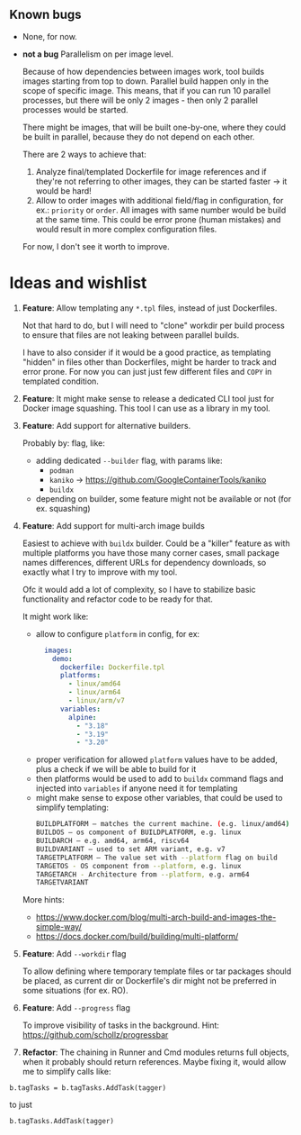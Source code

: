 ## Known bugs

- None, for now.
- **not a bug** Parallelism on per image level.

  Because of how dependencies between images work, tool builds images starting from top to down. Parallel build happen only in the scope of specific image. This means, that if you can run 10 parallel processes, but there will be only 2 images - then only 2 parallel processes would be started.

  There might be images, that will be built one-by-one, where they could be built in parallel, because they do not depend on each other.

  There are 2 ways to achieve that:
  1. Analyze final/templated Dockerfile for image references and if they're not referring to other images, they can be started faster -> it would be hard!
  2. Allow to order images with additional field/flag in configuration, for ex.: `priority` or `order`. All images with same number would be build at the same time. This could be error prone (human mistakes) and would result in more complex configuration files.

  For now, I don't see it worth to improve.


Ideas and wishlist
==================

1.  **Feature**: Allow templating any `*.tpl` files, instead of just Dockerfiles.

    Not that hard to do, but I will need to "clone" workdir per build process to ensure that files are not leaking between parallel builds.

    I have to also consider if it would be a good practice, as templating "hidden" in files other than Dockerfiles, might be harder to track and error prone. For now you can just just few different files and `COPY` in templated condition.

2.  **Feature**: It might make sense to release a dedicated CLI tool just for Docker image squashing. This tool I can use as a library in my tool.

3.  **Feature**: Add support for alternative builders.

    Probably by:  flag, like:
    - adding dedicated `--builder` flag, with params like:
        - `podman`
        - `kaniko` -> https://github.com/GoogleContainerTools/kaniko
        - `buildx`
    - depending on builder, some feature might not be available or not (for ex. squashing)

5.  **Feature**: Add support for multi-arch image builds

    Easiest to achieve with `buildx` builder. Could be a "killer" feature as with multiple platforms you have those many corner cases, small package names differences, different URLs for dependency downloads, so exactly what I try to improve with my tool.

    Ofc it would add a lot of complexity, so I have to stabilize basic functionality and refactor code to be ready for that.

    It might work like:

    - allow to configure `platform` in config, for ex:
      ```yaml
        images:
          demo:
            dockerfile: Dockerfile.tpl
            platforms:
              - linux/amd64
              - linux/arm64
              - linux/arm/v7
            variables:
              alpine:
                - "3.18"
                - "3.19"
                - "3.20"
      ```
    - proper verification for allowed `platform` values have to be added, plus a check if we will be able to build for it
    - then platforms would be used to add to `buildx` command flags and injected into `variables` if anyone need it for templating
    - might make sense to expose other variables, that could be used to simplify templating:
      ```bash
      BUILDPLATFORM — matches the current machine. (e.g. linux/amd64)
      BUILDOS — os component of BUILDPLATFORM, e.g. linux
      BUILDARCH — e.g. amd64, arm64, riscv64
      BUILDVARIANT — used to set ARM variant, e.g. v7
      TARGETPLATFORM — The value set with --platform flag on build
      TARGETOS - OS component from --platform, e.g. linux
      TARGETARCH - Architecture from --platform, e.g. arm64
      TARGETVARIANT
      ```

    More hints:
    - https://www.docker.com/blog/multi-arch-build-and-images-the-simple-way/
    - https://docs.docker.com/build/building/multi-platform/

9.  **Feature**: Add `--workdir` flag

    To allow defining where temporary template files or tar packages should be placed, as current dir or Dockerfile's dir might not be preferred in some situations (for ex. RO).

10. **Feature**: Add `--progress` flag

    To improve visibility of tasks in the background.
    Hint: https://github.com/schollz/progressbar

11. **Refactor**: The chaining in Runner and Cmd modules returns full objects, when it probably should return references. Maybe fixing it, would allow me to simplify calls like:
```
b.tagTasks = b.tagTasks.AddTask(tagger)
```
to just
```
b.tagTasks.AddTask(tagger)
```
